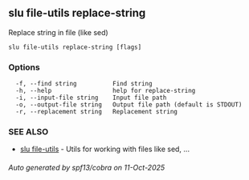 ## slu file-utils replace-string

Replace string in file (like sed)

```
slu file-utils replace-string [flags]
```

### Options

```
  -f, --find string          Find string
  -h, --help                 help for replace-string
  -i, --input-file string    Input file path
  -o, --output-file string   Output file path (default is STDOUT)
  -r, --replacement string   Replacement string
```

### SEE ALSO

* [slu file-utils](slu_file-utils.md)	 - Utils for working with files like sed, ...

###### Auto generated by spf13/cobra on 11-Oct-2025

